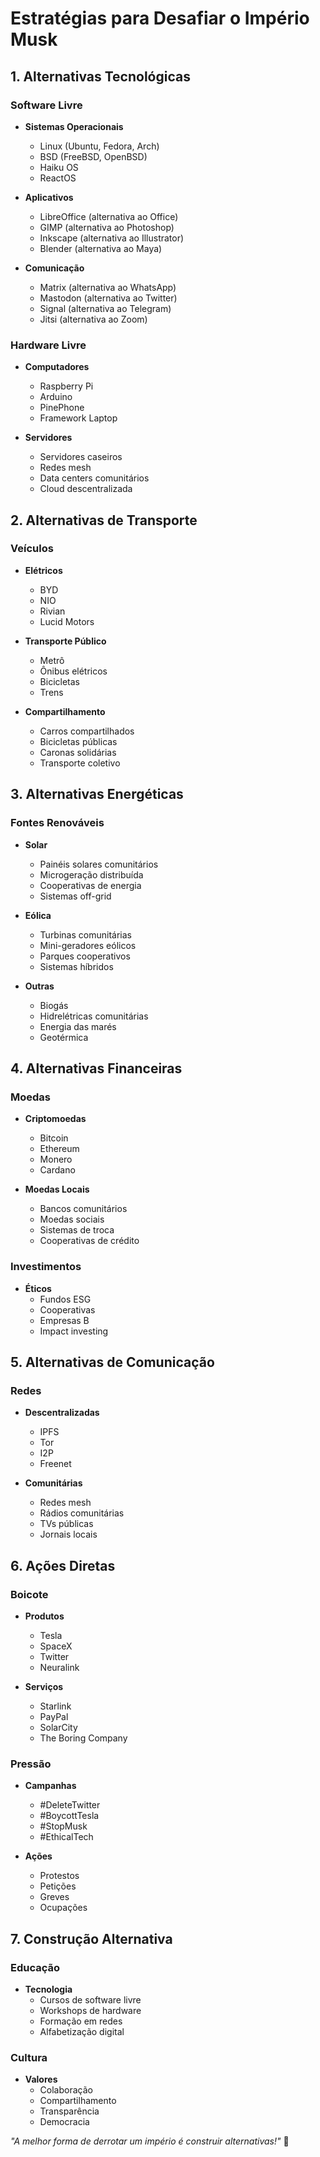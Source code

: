 # Estratégias para Desafiar o Império Musk

## 1. Alternativas Tecnológicas

### Software Livre
- **Sistemas Operacionais**
  - Linux (Ubuntu, Fedora, Arch)
  - BSD (FreeBSD, OpenBSD)
  - Haiku OS
  - ReactOS

- **Aplicativos**
  - LibreOffice (alternativa ao Office)
  - GIMP (alternativa ao Photoshop)
  - Inkscape (alternativa ao Illustrator)
  - Blender (alternativa ao Maya)

- **Comunicação**
  - Matrix (alternativa ao WhatsApp)
  - Mastodon (alternativa ao Twitter)
  - Signal (alternativa ao Telegram)
  - Jitsi (alternativa ao Zoom)

### Hardware Livre
- **Computadores**
  - Raspberry Pi
  - Arduino
  - PinePhone
  - Framework Laptop

- **Servidores**
  - Servidores caseiros
  - Redes mesh
  - Data centers comunitários
  - Cloud descentralizada

## 2. Alternativas de Transporte

### Veículos
- **Elétricos**
  - BYD
  - NIO
  - Rivian
  - Lucid Motors

- **Transporte Público**
  - Metrô
  - Ônibus elétricos
  - Bicicletas
  - Trens

- **Compartilhamento**
  - Carros compartilhados
  - Bicicletas públicas
  - Caronas solidárias
  - Transporte coletivo

## 3. Alternativas Energéticas

### Fontes Renováveis
- **Solar**
  - Painéis solares comunitários
  - Microgeração distribuída
  - Cooperativas de energia
  - Sistemas off-grid

- **Eólica**
  - Turbinas comunitárias
  - Mini-geradores eólicos
  - Parques cooperativos
  - Sistemas híbridos

- **Outras**
  - Biogás
  - Hidrelétricas comunitárias
  - Energia das marés
  - Geotérmica

## 4. Alternativas Financeiras

### Moedas
- **Criptomoedas**
  - Bitcoin
  - Ethereum
  - Monero
  - Cardano

- **Moedas Locais**
  - Bancos comunitários
  - Moedas sociais
  - Sistemas de troca
  - Cooperativas de crédito

### Investimentos
- **Éticos**
  - Fundos ESG
  - Cooperativas
  - Empresas B
  - Impact investing

## 5. Alternativas de Comunicação

### Redes
- **Descentralizadas**
  - IPFS
  - Tor
  - I2P
  - Freenet

- **Comunitárias**
  - Redes mesh
  - Rádios comunitárias
  - TVs públicas
  - Jornais locais

## 6. Ações Diretas

### Boicote
- **Produtos**
  - Tesla
  - SpaceX
  - Twitter
  - Neuralink

- **Serviços**
  - Starlink
  - PayPal
  - SolarCity
  - The Boring Company

### Pressão
- **Campanhas**
  - #DeleteTwitter
  - #BoycottTesla
  - #StopMusk
  - #EthicalTech

- **Ações**
  - Protestos
  - Petições
  - Greves
  - Ocupações

## 7. Construção Alternativa

### Educação
- **Tecnologia**
  - Cursos de software livre
  - Workshops de hardware
  - Formação em redes
  - Alfabetização digital

### Cultura
- **Valores**
  - Colaboração
  - Compartilhamento
  - Transparência
  - Democracia

*"A melhor forma de derrotar um império é construir alternativas!"* 🌱 